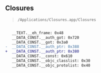 ## Closures

> `/Applications/Closures.app/Closures`

```diff

   __TEXT.__eh_frame: 0x48
   __DATA_CONST.__auth_got: 0x720
   __DATA_CONST.__got: 0x3a0
-  __DATA_CONST.__auth_ptr: 0x388
+  __DATA_CONST.__auth_ptr: 0x380
   __DATA_CONST.__const: 0x610
   __DATA_CONST.__objc_classlist: 0x30
   __DATA_CONST.__objc_protolist: 0x40

```
